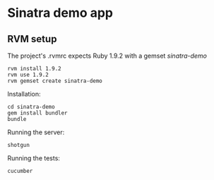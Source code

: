 # Sinatra demo app

## RVM setup

The project's .rvmrc expects Ruby 1.9.2 with a gemset _sinatra-demo_

    rvm install 1.9.2
    rvm use 1.9.2
    rvm gemset create sinatra-demo

Installation:

    cd sinatra-demo
    gem install bundler
    bundle
    
Running the server:

    shotgun
    
Running the tests:

    cucumber